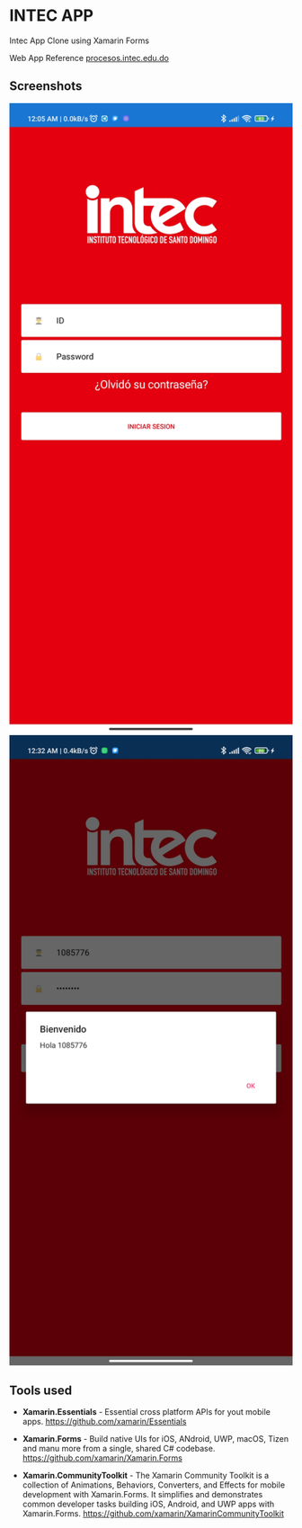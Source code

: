# INTEC APP

Intec App Clone using Xamarin Forms

Web App Reference [procesos.intec.edu.do](https://procesos.intec.edu.do)

## Screenshots

<img width="600" src="Screenshots/ss1.jpg">
<img width="600" src="Screenshots/ss2.jpg">

## Tools used

- **Xamarin.Essentials** - Essential cross platform APIs for yout mobile apps.
<https://github.com/xamarin/Essentials>

- **Xamarin.Forms** - Build native UIs for iOS, ANdroid, UWP, macOS, Tizen and manu more from a single, shared C# codebase.
<https://github.com/xamarin/Xamarin.Forms>

- **Xamarin.CommunityToolkit** - The Xamarin Community Toolkit is a collection of Animations, Behaviors, Converters, and Effects for mobile development with Xamarin.Forms. It simplifies and demonstrates common developer tasks building iOS, Android, and UWP apps with Xamarin.Forms.
<https://github.com/xamarin/XamarinCommunityToolkit>